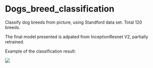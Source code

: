 # Dogs_breed_classification

Classify dog breeds from picture, using Standford data set. Total 120 breeds.

The final model presented is adpated from InceptionResnet V2, partially retrained.

Example of the classification result:

<img src="/dog_result.png">
